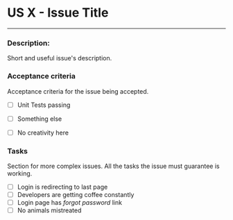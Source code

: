 # US X - Issue Title
---
### Description:
Short and useful issue's description.

### Acceptance criteria
Acceptance criteria for the issue being accepted. 
- [ ] Unit Tests passing
- [ ] Something else
- [ ] No creativity here


### Tasks
Section for more complex issues. All the tasks the issue must guarantee is working.
- [ ] Login is redirecting to last page
- [ ] Developers are getting coffee constantly
- [ ] Login page has _forgot password_ link
- [ ] No animals mistreated
